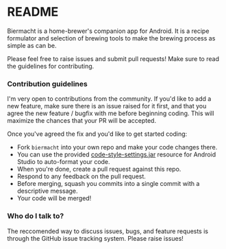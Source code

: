 # README #

Biermacht is a home-brewer's companion app for Android.  It is a recipe formulator and selection of brewing tools to make the brewing process as simple as can be.

Please feel free to raise issues and submit pull requests!  Make sure to read the guidelines for contributing.

### Contribution guidelines ###

I'm very open to contributions from the community.  If you'd like to add a new feature, make sure there is an issue raised for it first, and that you agree the new feature / bugfix with me before beginning coding.  This will maximize the chances that your PR will be accepted.

Once you've agreed the fix and you'd like to get started coding:
  - Fork `biermacht` into your own repo and make your code changes there.
  - You can use the provided [code-style-settings.jar](https://github.com/caseydavenport/biermacht/tree/master/android-studio) resource for Android Studio to auto-format your code.
  - When you're done, create a pull request against this repo.
  - Respond to any feedback on the pull request.
  - Before merging, squash you commits into a single commit with a descriptive message.
  - Your code will be merged!

### Who do I talk to? ###

The reccomended way to discuss issues, bugs, and feature requests is through the GitHub issue tracking system.  Please raise issues!
